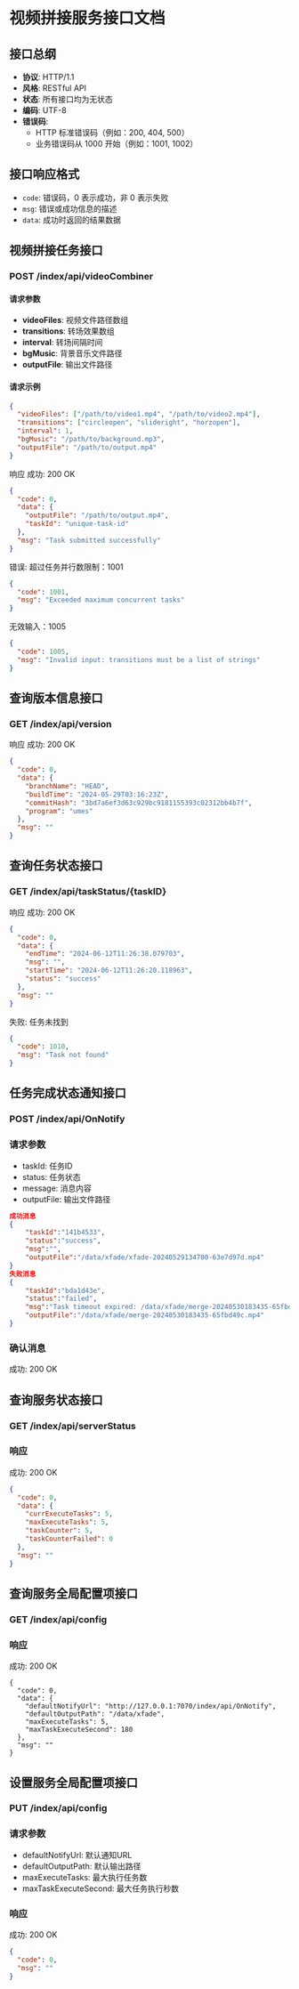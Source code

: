# 视频拼接服务接口文档

## 接口总纲

- **协议**: HTTP/1.1
- **风格**: RESTful API
- **状态**: 所有接口均为无状态
- **编码**: UTF-8
- **错误码**: 
  - HTTP 标准错误码（例如：200, 404, 500）
  - 业务错误码从 1000 开始（例如：1001, 1002）

## 接口响应格式

- `code`: 错误码，0 表示成功，非 0 表示失败
- `msg`: 错误或成功信息的描述
- `data`: 成功时返回的结果数据

## 视频拼接任务接口

### POST /index/api/videoCombiner

#### 请求参数
- **videoFiles**: 视频文件路径数组
- **transitions**: 转场效果数组
- **interval**: 转场间隔时间
- **bgMusic**: 背景音乐文件路径
- **outputFile**: 输出文件路径

#### 请求示例
```json
{
  "videoFiles": ["/path/to/video1.mp4", "/path/to/video2.mp4"],
  "transitions": ["circleopen", "slideright", "horzopen"],
  "interval": 1,
  "bgMusic": "/path/to/background.mp3",
  "outputFile": "/path/to/output.mp4"
}
```
响应
成功: 200 OK
```json
{
  "code": 0,
  "data": {
    "outputFile": "/path/to/output.mp4",
    "taskId": "unique-task-id"
  },
  "msg": "Task submitted successfully"
}
```
错误:
超过任务并行数限制：1001
```json
{
  "code": 1001,
  "msg": "Exceeded maximum concurrent tasks"
}
```
无效输入：1005
```json
{
  "code": 1005,
  "msg": "Invalid input: transitions must be a list of strings"
}
```
## 查询版本信息接口
### GET /index/api/version
响应
成功: 200 OK
```json
{
  "code": 0,
  "data": {
    "branchName": "HEAD",
    "buildTime": "2024-05-29T03:16:23Z",
    "commitHash": "3bd7a6ef3d63c929bc9181155393c02312bb4b7f",
    "program": "umes"
  },
  "msg": ""
}
```
## 查询任务状态接口
### GET /index/api/taskStatus/{taskID}
响应
成功: 200 OK
```json
{
  "code": 0,
  "data": {
    "endTime": "2024-06-12T11:26:38.079703",
    "msg": "",
    "startTime": "2024-06-12T11:26:20.118963",
    "status": "success"
  },
  "msg": ""
}
```
失败: 任务未找到
```json
{
  "code": 1010,
  "msg": "Task not found"
}
```
## 任务完成状态通知接口
### POST /index/api/OnNotify
### 请求参数
- taskId: 任务ID
- status: 任务状态
- message: 消息内容
- outputFile: 输出文件路径
```json
成功消息
{
    "taskId":"141b4533",
    "status":"success",
    "msg":"",
    "outputFile":"/data/xfade/xfade-20240529134700-63e7d97d.mp4"
}
失败消息
{
    "taskId":"bda1d43e",
    "status":"failed",
    "msg":"Task timeout expired: /data/xfade/merge-20240530183435-65fbd49c.mp4",
    "outputFile":"/data/xfade/merge-20240530183435-65fbd49c.mp4"
}
```

### 确认消息
成功: 200 OK

## 查询服务状态接口
### GET /index/api/serverStatus
### 响应
成功: 200 OK
```json
{
  "code": 0,
  "data": {
    "currExecuteTasks": 5,
    "maxExecuteTasks": 5,
    "taskCounter": 5,
    "taskCounterFailed": 0
  },
  "msg": ""
}
```

## 查询服务全局配置项接口
### GET /index/api/config
### 响应
成功: 200 OK
```
{
  "code": 0,
  "data": {
    "defaultNotifyUrl": "http://127.0.0.1:7070/index/api/OnNotify",
    "defaultOutputPath": "/data/xfade",
    "maxExecuteTasks": 5,
    "maxTaskExecuteSecond": 180
  },
  "msg": ""
}
```
## 设置服务全局配置项接口
### PUT /index/api/config
### 请求参数
- defaultNotifyUrl: 默认通知URL
- defaultOutputPath: 默认输出路径
- maxExecuteTasks: 最大执行任务数
- maxTaskExecuteSecond: 最大任务执行秒数
### 响应
成功: 200 OK
```json
{
  "code": 0,
  "msg": ""
}
```